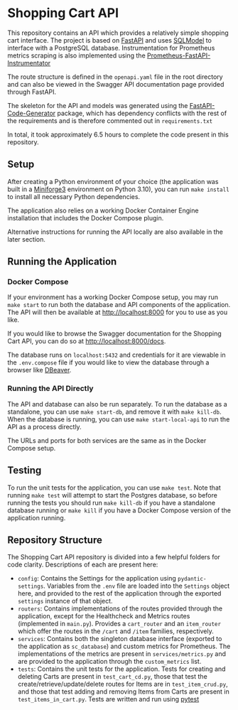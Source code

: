 # Shopping Cart API

This repository contains an API which provides a relatively simple shopping cart interface.
The project is based on [FastAPI](https://fastapi.tiangolo.com/) and uses [SQLModel](https://sqlmodel.tiangolo.com/) to interface with a PostgreSQL database.
Instrumentation for Prometheus metrics scraping is also implemented using the [Prometheus-FastAPI-Instrumentator](https://pypi.org/project/prometheus-fastapi-instrumentator)

The route structure is defined in the `openapi.yaml` file in the root directory and can also be viewed in the Swagger API documentation page provided through FastAPI.

The skeleton for the API and models was generated using the [FastAPI-Code-Generator](https://pypi.org/project/fastapi-code-generator/) package, which has dependency conflicts with the rest of the requirements and is therefore commented out in `requirements.txt`

In total, it took approximately 6.5 hours to complete the code present in this repository.

## Setup

After creating a Python environment of your choice (the application was built in a [Miniforge3](https://github.com/conda-forge/miniforge) environment on Python 3.10), you can run `make install` to install all necessary Python dependencies.

The application also relies on a working Docker Container Engine installation that includes the Docker Compose plugin. 

Alternative instructions for running the API locally are also available in the later section.

## Running the Application

### Docker Compose

If your environment has a working Docker Compose setup, you may run `make start` to run both the database and API components of the application.
The API will then be available at [http://localhost:8000](http://localhost:8000) for you to use as you like.

If you would like to browse the Swagger documentation for the Shopping Cart API, you can do so at [http://localhost:8000/docs](http://localhost:8000/docs).

The database runs on `localhost:5432` and credentials for it are viewable in the `.env.compose` file if you would like to view the database through a browser like [DBeaver](https://dbeaver.io/).

### Running the API Directly

The API and database can also be run separately.
To run the database as a standalone, you can use `make start-db`, and remove it with `make kill-db`.
When the database is running, you can use `make start-local-api` to run the API as a process directly.

The URLs and ports for both services are the same as in the Docker Compose setup.

## Testing

To run the unit tests for the application, you can use `make test`.
Note that running `make test` will attempt to start the Postgres database, so before running the tests you should run `make kill-db` if you have a standalone database running or `make kill` if you have a Docker Compose version of the application running.

## Repository Structure

The Shopping Cart API repository is divided into a few helpful folders for code clarity.
Descriptions of each are present here:

- `config`: Contains the Settings for the application using `pydantic-settings`. Variables from the `.env` file are loaded into the `Settings` object here, and provided to the rest of the application through the exported `settings` instance of that object.
- `routers`: Contains implementations of the routes provided through the application, except for the Healthcheck and Metrics routes (implemented in `main.py`). Provides a `cart_router` and an `item_router` which offer the routes in the `/cart` and `/item` families, respectively.
- `services`: Contains both the singleton database interface (exported to the application as `sc_database`) and custom metrics for Prometheus. The implementations of the metrics are present in `services/metrics.py` and are provided to the application through the `custom_metrics` list.
- `tests`: Contains the unit tests for the application. Tests for creating and deleting Carts are present in `test_cart_cd.py`, those that test the create/retrieve/update/delete routes for Items are in `test_item_crud.py`, and those that test adding and removing Items from Carts are present in `test_items_in_cart.py`. Tests are written and run using [pytest](https://docs.pytest.org/en/8.2.x/)
